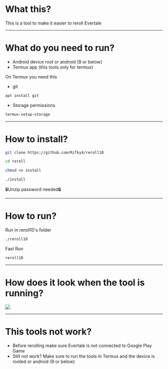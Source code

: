 # What this?
 This is a tool to make it easier to reroll Evertale
___
# What do you need to run?
+ Android device root or android (9 or below)
+ Termux app (this tools only for termux)

On Termux you need this
* git
```bash
apt install git
```
+ Storage permissions 
```bash
termux-setup-storage
```
___
# How to install?
```bash
git clone https://github.com/Rifky4/reroll10
```
```bash
cd reroll
```
```bash
chmod +x install
```
```bash
./install
```
🔒Unzip password needed🔒
___
# How to run?
Run in reroll10's folder
```bash
./reroll10
```
Fast Run
```bash
reroll10
```
___
# How does it look when the tool is running?
<img src="example.jpg"/>

___
# This tools not work?
+ Before rerolling make sure Evertale is not connected to Google Play Game
+ Still not work? Make sure to run the tools in Termux and the device is rooted or android (9 or below)
